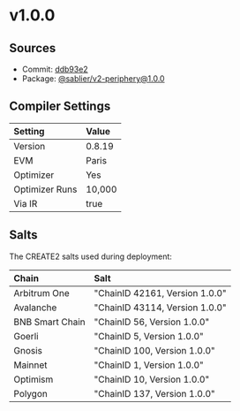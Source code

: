 # v1.0.0

## Sources

- Commit: [ddb93e2](https://github.com/sablier-labs/v2-core/commit/ddb93e211a54eb69b0bca2b4b3ad42a0c88e135b)
- Package: [@sablier/v2-periphery@1.0.0](https://npmjs.com/package/@sablier/v2-periphery)

## Compiler Settings

| Setting        | Value  |
| :------------- | :----- |
| Version        | 0.8.19 |
| EVM            | Paris  |
| Optimizer      | Yes    |
| Optimizer Runs | 10,000 |
| Via IR         | true   |

## Salts

The CREATE2 salts used during deployment:

| Chain           | Salt                           |
| :-------------- | :----------------------------- |
| Arbitrum One    | "ChainID 42161, Version 1.0.0" |
| Avalanche       | "ChainID 43114, Version 1.0.0" |
| BNB Smart Chain | "ChainID 56, Version 1.0.0"    |
| Goerli          | "ChainID 5, Version 1.0.0"     |
| Gnosis          | "ChainID 100, Version 1.0.0"   |
| Mainnet         | "ChainID 1, Version 1.0.0"     |
| Optimism        | "ChainID 10, Version 1.0.0"    |
| Polygon         | "ChainID 137, Version 1.0.0"   |
